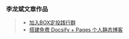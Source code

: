 ### 李龙斌文章作品

> * [加入BOX定投践行群](jian-xing-qun/README.md)
> * [搭建免费 Docsify + Pages 个人静态博客](new-blog/README.md)